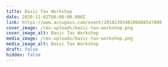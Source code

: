 ```yaml
---
title: Basic Tax Workshop
date: 2020-11-02T06:00:00.000Z
link: https://www.accupass.com/event/2010230348208688547600
cover_image: /cms-uploads/basic-tax-workshop.png
cover_image_alt: Basic Tax Workshop
media_image: /cms-uploads/basic-tax-workshop.png
media_image_alt: Basic Tax Workshop
draft: false
hidden: false
---
```

